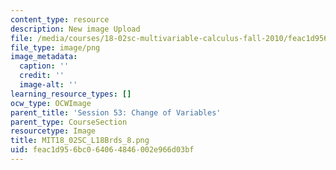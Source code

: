 ```yaml
---
content_type: resource
description: New image Upload
file: /media/courses/18-02sc-multivariable-calculus-fall-2010/feac1d956bc064064846002e966d03bf_MIT18_02SC_L18Brds_8.png
file_type: image/png
image_metadata:
  caption: ''
  credit: ''
  image-alt: ''
learning_resource_types: []
ocw_type: OCWImage
parent_title: 'Session 53: Change of Variables'
parent_type: CourseSection
resourcetype: Image
title: MIT18_02SC_L18Brds_8.png
uid: feac1d95-6bc0-6406-4846-002e966d03bf
---
```

